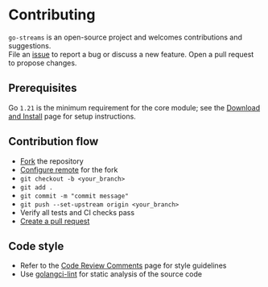 # Contributing

`go-streams` is an open-source project and welcomes contributions and suggestions.  
File an [issue](https://github.com/logi-camp/go-streams/issues) to report a bug or discuss a new feature.
Open a pull request to propose changes.

## Prerequisites

Go `1.21` is the minimum requirement for the core module;
see the [Download and Install](http://golang.org/doc/install) page for setup instructions.

## Contribution flow

* [Fork](https://docs.github.com/en/get-started/quickstart/fork-a-repo) the repository
* [Configure remote](https://help.github.com/en/github/collaborating-with-issues-and-pull-requests/configuring-a-remote-for-a-fork) for the fork
* `git checkout -b <your_branch>`
* `git add .`
* `git commit -m "commit message"`
* `git push --set-upstream origin <your_branch>`
* Verify all tests and CI checks pass
* [Create a pull request](https://help.github.com/en/github/collaborating-with-issues-and-pull-requests/creating-a-pull-request)

## Code style

* Refer to the [Code Review Comments](https://go.dev/wiki/CodeReviewComments) page for style guidelines
* Use [golangci-lint](https://golangci-lint.run) for static analysis of the source code
